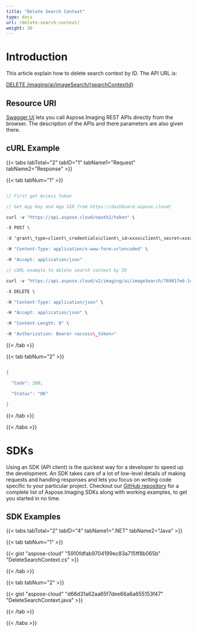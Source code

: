 ```yaml
---
title: "Delete Search Context"
type: docs
url: /delete-search-context/
weight: 30
---
```


# **Introduction**
This article explain how to delete search context by ID. The API URL is:

[DELETE /imaging/ai/imageSearch/{searchContextId}](https://apireference.aspose.cloud/imaging/#/SearchContext/DeleteImageSearch)
## **Resource URI**
[Swagger UI](https://apireference.aspose.cloud/imaging/#/SearchContext/DeleteImageSearch) lets you call Aspose.Imaging REST APIs directly from the browser. The description of the APIs and there parameters are also given there.
## **cURL Example**
{{< tabs tabTotal="2" tabID="1" tabName1="Request" tabName2="Response" >}}

{{< tab tabNum="1" >}}

```java

// First get Access Token

// Get App Key and App SID from https://dashboard.aspose.cloud/

curl -v "https://api.aspose.cloud/oauth2/token" \

-X POST \

-d 'grant\_type=client\_credentials&client\_id=xxxx&client\_secret=xxxx' \

-H "Content-Type: application/x-www-form-urlencoded" \

-H "Accept: application/json"

// cURL example to delete search context by ID

curl -v "https://api.aspose.cloud/v2/imaging/ai/imageSearch/76901fe6-1427-4112-9fa2-8261cca7524a" \

-X DELETE \

-H "Content-Type: application/json" \

-H "Accept: application/json" \

-H "Content-Length: 0" \

-H "Authorization: Bearer <access\_token>"

```

{{< /tab >}}

{{< tab tabNum="2" >}}

```java

{

  "Code": 200,

  "Status": "OK"

}

```

{{< /tab >}}

{{< /tabs >}}
# **SDKs**
Using an SDK (API client) is the quickest way for a developer to speed up the development. An SDK takes care of a lot of low-level details of making requests and handling responses and lets you focus on writing code specific to your particular project. Checkout our [GitHub repository](https://github.com/aspose-imaging-cloud) for a complete list of Aspose.Imaging SDKs along with working examples, to get you started in no time.
## **SDK Examples**
{{< tabs tabTotal="2" tabID="4" tabName1=".NET" tabName2="Java" >}}

{{< tab tabNum="1" >}}

{{< gist "aspose-cloud" "5910fdfab9704199ec83a715ff8b065b" "DeleteSearchContext.cs" >}}

{{< /tab >}}

{{< tab tabNum="2" >}}

{{< gist "aspose-cloud" "d66d31a62aa65f7dee66a6a655153f47" "DeleteSearchContext.java" >}}

{{< /tab >}}

{{< /tabs >}}
